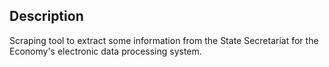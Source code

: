 ## Description
Scraping tool to extract some information from the State Secretariat for the Economy's electronic data processing system.